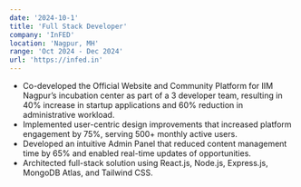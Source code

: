 ```yaml
---
date: '2024-10-1'
title: 'Full Stack Developer'
company: 'InFED'
location: 'Nagpur, MH'
range: 'Oct 2024 - Dec 2024'
url: 'https://infed.in'
---
```


- Co-developed the Official Website and Community Platform for IIM Nagpur’s incubation center as part of a 3 developer team, resulting in 40% increase in startup applications and 60% reduction in administrative workload.
- Implemented user-centric design improvements that increased platform engagement by 75%, serving 500+ monthly active users.
- Developed an intuitive Admin Panel that reduced content management time by 65% and enabled real-time updates of opportunities.
- Architected full-stack solution using React.js, Node.js, Express.js, MongoDB Atlas, and Tailwind CSS.
